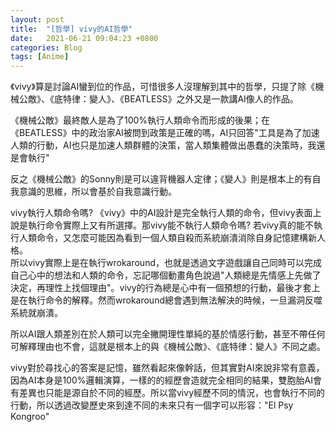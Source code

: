```yaml
---
layout: post
title:  "[哲學] vivy的AI哲學"
date:   2021-06-21 09:04:23 +0800
categories: Blog
tags: [Anime]
---
```


《vivy》算是討論AI蠻到位的作品，可惜很多人沒理解到其中的哲學，只提了除《機械公敵》、《底特律：變人》、《BEATLESS》之外又是一款講AI像人的作品。
  
《機械公敵》最終敵人是為了100%執行人類命令而形成的後果；在《BEATLESS》中的政治家AI被問到政策是正確的嗎，AI只回答"工具是為了加速人類的行動，AI也只是加速人類群體的決策，當人類集體做出愚蠢的決策時，我還是會執行"
  
反之《機械公敵》的Sonny則是可以違背機器人定律；《變人》則是根本上的有自我意識的思維，所以會基於自我意識行動。  

  
vivy執行人類命令嗎?  《vivy》中的AI設計是完全執行人類的命令，但vivy表面上說是執行命令實際上又有所選擇。那vivy能不執行人類命令嗎?  若vivy真的能不執行人類命令，又怎麼可能因為看到一個人類自殺而系統崩潰消除自身記憶建構新人格。  
所以vivy實際上是在執行wrokaround，也就是透過文字遊戲讓自己同時可以完成自己心中的想法和人類的命令，忘記哪個動畫角色說過"人類總是先情感上先做了決定，再理性上找個理由"。vivy的行為總是心中有一個預想的行動，最後才套上是在執行命令的解釋。然而wrokaround總會遇到無法解決的時候，一旦漏洞反噬系統就崩潰。  

所以AI跟人類差別在於人類可以完全撇開理性單純的基於情感行動，甚至不帶任何可解釋理由也不會，這就是根本上的與《機械公敵》、《底特律：變人》不同之處。  

vivy對於尋找心的答案是記憶，雖然看起來像幹話，但其實對AI來說非常有意義，因為AI本身是100%邏輯演算，一樣的的經歷會造就完全相同的結果，雙胞胎AI會有差異也只能是源自於不同的經歷。所以當vivy經歷不同的情況，也會執行不同的行動，所以透過改變歷史來到達不同的未來只有一個字可以形容："El Psy Kongroo"